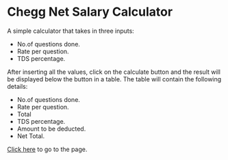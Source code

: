 # Chegg Net Salary Calculator

<p>
	A simple calculator that takes in three inputs:
</p>
<ul>
	<li>No.of questions done.</li>
	<li>Rate per question.</li>
	<li>TDS percentage.</li>
</ul>

<p>After inserting all the values, click on the calculate button and the result will be displayed below the button in a table. The table will contain the following details:</p>
<ul>
	<li>No.of questions done.</li>
	<li>Rate per question.</li>
	<li>Total</li>
	<li>TDS percentage.</li>
	<li>Amount to be deducted.</li>
	<li>Net Total.</li>
</ul>
<p><a href="https://amalpf.github.io/Chegg-Salary-Calculator.github.io/">Click here</a> to go to the page.</p>